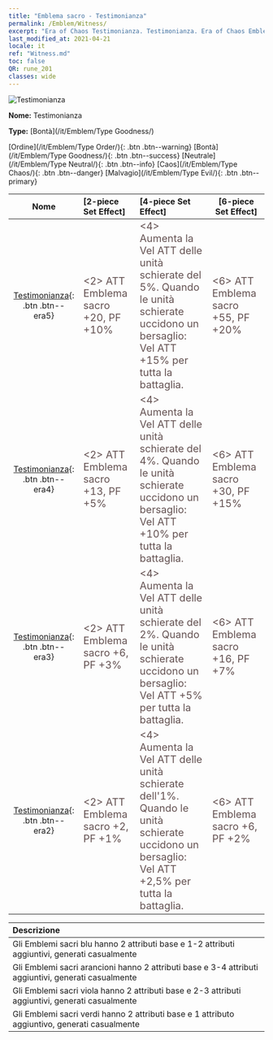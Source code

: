 ```yaml
---
title: "Emblema sacro - Testimonianza"
permalink: /Emblem/Witness/
excerpt: "Era of Chaos Testimonianza. Testimonianza. Era of Chaos Emblema sacro Testimonianza. Era of Chaos Bontà Testimonianza"
last_modified_at: 2021-04-21
locale: it
ref: "Witness.md"
toc: false
QR: rune_201
classes: wide
---
```


  ![Testimonianza](/images/r/rune_icon_201.png)

 **Nome:** Testimonianza

 **Type:** [Bontà](/it/Emblem/Type Goodness/)

  [Ordine](/it/Emblem/Type Order/){: .btn .btn--warning}   [Bontà](/it/Emblem/Type Goodness/){: .btn .btn--success}   [Neutrale](/it/Emblem/Type Neutral/){: .btn .btn--info}   [Caos](/it/Emblem/Type Chaos/){: .btn .btn--danger}   [Malvagio](/it/Emblem/Type Evil/){: .btn .btn--primary} 

  |  Nome    | [2-piece Set Effect] | [4-piece Set Effect] | [6-piece Set Effect]  | 
  |:-----------------------:|:-------------------|:-----------------|----------------| 
  | [Testimonianza](/it/Emblem/Witness/){: .btn .btn--era5} | <span style="color: #645252;font-size:20px">&lt;2&gt; ATT Emblema sacro +20, PF +10%</span> | <span style="color: #645252;font-size:20px">&lt;4&gt; Aumenta la Vel ATT delle unità schierate del 5%. Quando le unità schierate uccidono un bersaglio: Vel ATT +15% per tutta la battaglia.</span> | <span style="color: #645252;font-size:20px">&lt;6&gt; ATT Emblema sacro +55, PF +20%</span> | 
  | [Testimonianza](/it/Emblem/Witness/){: .btn .btn--era4} | <span style="color: #645252;font-size:20px">&lt;2&gt; ATT Emblema sacro +13, PF +5%</span> | <span style="color: #645252;font-size:20px">&lt;4&gt; Aumenta la Vel ATT delle unità schierate del 4%. Quando le unità schierate uccidono un bersaglio: Vel ATT +10% per tutta la battaglia.</span> | <span style="color: #645252;font-size:20px">&lt;6&gt; ATT Emblema sacro +30, PF +15%</span> | 
  | [Testimonianza](/it/Emblem/Witness/){: .btn .btn--era3} | <span style="color: #645252;font-size:20px">&lt;2&gt; ATT Emblema sacro +6, PF +3%</span> | <span style="color: #645252;font-size:20px">&lt;4&gt; Aumenta la Vel ATT delle unità schierate del 2%. Quando le unità schierate uccidono un bersaglio: Vel ATT +5% per tutta la battaglia.</span> | <span style="color: #645252;font-size:20px">&lt;6&gt; ATT Emblema sacro +16, PF +7%</span> | 
  | [Testimonianza](/it/Emblem/Witness/){: .btn .btn--era2} | <span style="color: #645252;font-size:20px">&lt;2&gt; ATT Emblema sacro +2, PF +1%</span> | <span style="color: #645252;font-size:20px">&lt;4&gt; Aumenta la Vel ATT delle unità schierate dell'1%. Quando le unità schierate uccidono un bersaglio: Vel ATT +2,5% per tutta la battaglia.</span> | <span style="color: #645252;font-size:20px">&lt;6&gt; ATT Emblema sacro +6, PF +2%</span> | 

  |         Descrizione            | 
  |:-------------------------------|
  | Gli Emblemi sacri blu hanno 2 attributi base e 1-2 attributi aggiuntivi, generati casualmente |
  | Gli Emblemi sacri arancioni hanno 2 attributi base e 3-4 attributi aggiuntivi, generati casualmente |
  | Gli Emblemi sacri viola hanno 2 attributi base e 2-3 attributi aggiuntivi, generati casualmente |
  | Gli Emblemi sacri verdi hanno 2 attributi base e 1 attributo aggiuntivo, generati casualmente |
